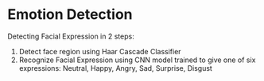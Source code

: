 # Emotion Detection
Detecting Facial Expression in 2 steps:
1. Detect face region using Haar Cascade Classifier
2. Recognize Facial Expression using CNN model trained to give one of six expressions:
   Neutral, Happy, Angry, Sad, Surprise, Disgust
